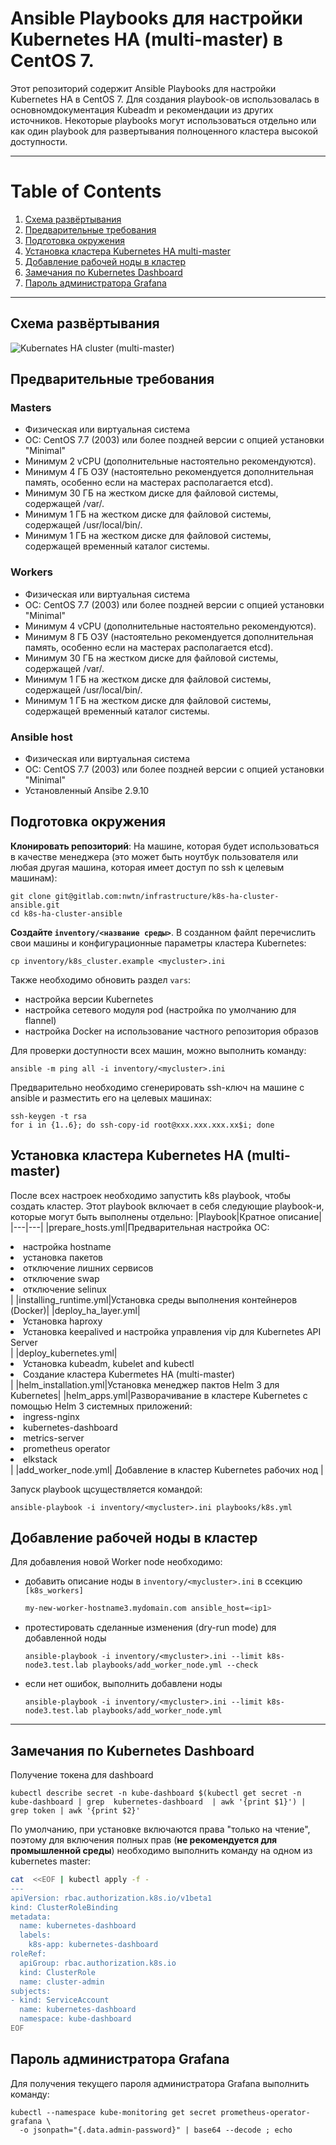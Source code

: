# Ansible Playbooks для настройки Kubernetes HA (multi-master) в CentOS 7.

Этот репозиторий содержит Ansible Playbooks для настройки Kubernetes HA в CentOS 7. Для создания playbook-ов использовалась в основномдокументация Kubeadm и рекомендации из других источников. Некоторые playbooks могут использоваться отдельно или как один playbook для развертывания полноценного кластера высокой доступности.

---
# Table of Contents
1. [Схема развёртывания](#deployments_scheme)
2. [Предварительные требования](#requirements)
3. [Подготовка окружения](#prepare)
4. [Установка кластера Kubernetes HA multi-master](#k8s_ha_installation)
5. [Добавление рабочей ноды в кластер](#add_worker_node)
6. [Замечания по Kubernetes Dashboard](#dashboard_comment)
7. [Пароль администратора Grafana](#grafana_password)
---

## <a name="deployments_scheme">Схема развёртывания</a>

![Kubernates HA cluster (multi-master) ](/images/kubernetes_ha_cluster.png)

## <a name="requirements">Предварительные требования</a>

### Masters

- Физическая или виртуальная система
- OC: CentOS 7.7 (2003) или более поздней версии с опцией установки "Minimal"
- Минимум 2 vCPU (дополнительные настоятельно рекомендуются).
- Минимум 4 ГБ ОЗУ (настоятельно рекомендуется дополнительная память, особенно если на мастерах располагается etcd).
- Минимум 30 ГБ на жестком диске для файловой системы, содержащей /var/.
- Минимум 1 ГБ на жестком диске для файловой системы, содержащей /usr/local/bin/.
- Минимум 1 ГБ на жестком диске для файловой системы, содержащей временный каталог системы.

### Workers

- Физическая или виртуальная система
- OC: CentOS 7.7 (2003) или более поздней версии с опцией установки "Minimal"
- Минимум 4 vCPU (дополнительные настоятельно рекомендуются).
- Минимум 8 ГБ ОЗУ (настоятельно рекомендуется дополнительная память, особенно если на мастерах располагается etcd).
- Минимум 30 ГБ на жестком диске для файловой системы, содержащей /var/.
- Минимум 1 ГБ на жестком диске для файловой системы, содержащей /usr/local/bin/.
- Минимум 1 ГБ на жестком диске для файловой системы, содержащей временный каталог системы.

### Ansible host

- Физическая или виртуальная система
- OC: CentOS 7.7 (2003) или более поздней версии с опцией установки "Minimal"
- Установленный Ansibe 2.9.10

## <a name="prepare">Подготовка окружения</a>

**Клонировать репозиторий**: На машине, которая будет использоваться в качестве менеджера (это может быть ноутбук пользователя или любая другая машина, которая имеет доступ по ssh к целевым машинам):

```shell
git clone git@gitlab.com:nwtn/infrastructure/k8s-ha-cluster-ansible.git
cd k8s-ha-cluster-ansible
```

**Создайте `inventory/<название среды>`**. В созданном файлt перечислить свои машины и конфигурационные параметры кластера Kubernetes:

```shell
cp inventory/k8s_cluster.example <mycluster>.ini
```

Также необходимо обновить раздел `vars`:
- настройка версии Kubernetes
- настройка сетевого модуля pod (настройка по умолчанию для flannel)
- настройка Docker на использование частного репозитория образов

Для проверки доступности всех машин, можно выполнить команду:

```shell
ansible -m ping all -i inventory/<mycluster>.ini
```

Предварительно необходимо сгенерировать ssh-ключ на машине с ansible и разместить его на целевых машинах:

```shell
ssh-keygen -t rsa
for i in {1..6}; do ssh-copy-id root@xxx.xxx.xxx.xx$i; done
```


## <a name="k8s_ha_installation">Установка кластера Kubernetes HA (multi-master)</a>

После всех настроек необходимо запустить k8s playbook, чтобы создать кластер. Этот playbook включает в себя следующие playbook-и, которые могут быть выполнены отдельно:
|Playbook|Кратное описание|
|---|---|
|prepare_hosts.yml|Предварительная настройка ОС:<br><li>настройка hostname</li><li>установка пакетов</li><li>отключение лишних сервисов</li><li>отключение swap</li><li>отключение selinux</li>|
|installing_runtime.yml|Установка среды выполнения контейнеров (Docker)|
|deploy_ha_layer.yml|<li>Установка haproxy</li><li>Установка keepalived и настройка управления vip для Kubernetes API Server</li>|
|deploy_kubernetes.yml|<li>Установка kubeadm, kubelet and kubectl</li><li>Создание кластера Kubermetes HA (multi-master)</li>|
|helm_installation.yml|Установка менеджер пактов Helm 3 для Kubernetes|
|helm_apps.yml|Разворачивание в кластере Kubernetes с помощью Helm 3 системных приложений: <br><li>ingress-nginx</li><li>kubernetes-dashboard</li><li>metrics-server</li><li>prometheus operator</li><li>elkstack</li> |
|add_worker_node.yml| Добавление в кластер Kubernetes рабочих нод |

Запуск playbook щсуществляется командой:
```shell
ansible-playbook -i inventory/<mycluster>.ini playbooks/k8s.yml
```

## <a name="add_worker_node">Добавление рабочей ноды в кластер</a>
Для добавления новой Worker node необходимо:

- добавить описание ноды в `inventory/<mycluster>.ini` в ссекцию `[k8s_workers]`

    ```bash
    my-new-worker-hostname3.mydomain.com ansible_host=<ip1>
    ```

- протестировать сделанные изменения (dry-run mode) для добавленной ноды
    ```shell
    ansible-playbook -i inventory/<mycluster>.ini --limit k8s-node3.test.lab playbooks/add_worker_node.yml --check
    ```
- если нет ошибок, выполнить добавлени ноды
    ```shell
    ansible-playbook -i inventory/<mycluster>.ini --limit k8s-node3.test.lab playbooks/add_worker_node.yml
    ```
---

## <a name="dashboard_comment">Замечания по Kubernetes Dashboard</a>

Получение токена для dashboard

```shell
kubectl describe secret -n kube-dashboard $(kubectl get secret -n kube-dashboard | grep  kubernetes-dashboard  | awk '{print $1}') | grep token | awk '{print $2}'
```

По умолчанию, при установке включаются права "только на чтение", поэтому для включения полных прав (**не рекомендуется для промышленной среды**) необходимо выполнить команду на одном из kubernetes master:

```bash
cat  <<EOF | kubectl apply -f -
---
apiVersion: rbac.authorization.k8s.io/v1beta1
kind: ClusterRoleBinding
metadata:
  name: kubernetes-dashboard
  labels:
    k8s-app: kubernetes-dashboard
roleRef:
  apiGroup: rbac.authorization.k8s.io
  kind: ClusterRole
  name: cluster-admin
subjects:
- kind: ServiceAccount
  name: kubernetes-dashboard
  namespace: kube-dashboard
EOF
```

## <a name="grafana_password"> Пароль администратора Grafana</a>

Для получения текущего пароля администратора Grafana выполнить команду:

```shell
kubectl --namespace kube-monitoring get secret prometheus-operator-grafana \
  -o jsonpath="{.data.admin-password}" | base64 --decode ; echo
```

